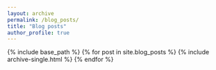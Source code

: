 ```yaml
---
layout: archive
permalink: /blog_posts/
title: "Blog posts"
author_profile: true
---
```


{% include base_path %}
{% for post in site.blog_posts %}
  {% include archive-single.html %}
{% endfor %}
